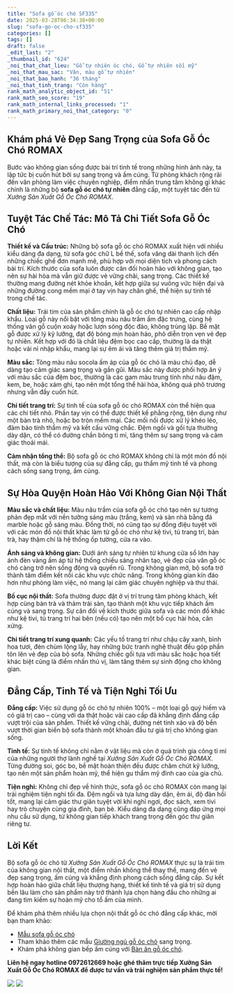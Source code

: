 ```yaml
---
title: "Sofa gỗ óc chó SF335"
date: 2025-03-28T06:34:38+00:00
slug: "sofa-go-oc-cho-sf335"
categories: []
tags: []
draft: false
_edit_last: "2"
_thumbnail_id: "624"
_noi_that_chat_lieu: "Gỗ tự nhiên óc chó, Gỗ tự nhiên sồi mỹ"
_noi_that_mau_sac: "Vân, màu gỗ tự nhiên"
_noi_that_bao_hanh: "36 tháng"
_noi_that_tinh_trang: "Còn hàng"
rank_math_analytic_object_id: "51"
rank_math_seo_score: "19"
rank_math_internal_links_processed: "1"
rank_math_primary_noi_that_category: "0"
---
```

## Khám phá Vẻ Đẹp Sang Trọng của Sofa Gỗ Óc Chó ROMAX

Bước vào không gian sống được bài trí tinh tế trong những hình ảnh này, ta lập tức bị cuốn hút bởi sự sang trọng và ấm cúng. Từ phòng khách rộng rãi đến văn phòng làm việc chuyên nghiệp, điểm nhấn trung tâm không gì khác chính là những bộ **sofa gỗ óc chó tự nhiên** đẳng cấp, một tuyệt tác đến từ *Xưởng Sản Xuất Gỗ Óc Chó ROMAX*.

## Tuyệt Tác Chế Tác: Mô Tả Chi Tiết Sofa Gỗ Óc Chó

**Thiết kế và Cấu trúc:** Những bộ sofa gỗ óc chó ROMAX xuất hiện với nhiều kiểu dáng đa dạng, từ sofa góc chữ L bề thế, sofa văng dài thanh lịch đến những chiếc ghế đơn mạnh mẽ, phù hợp với mọi diện tích và phong cách bài trí. Kích thước của sofa luôn được cân đối hoàn hảo với không gian, tạo nên sự hài hòa mà vẫn giữ được vẻ vững chãi, sang trọng. Các thiết kế thường mang đường nét khỏe khoắn, kết hợp giữa sự vuông vức hiện đại và những đường cong mềm mại ở tay vịn hay chân ghế, thể hiện sự tinh tế trong chế tác.

**Chất liệu:** Trái tim của sản phẩm chính là gỗ óc chó tự nhiên cao cấp nhập khẩu. Loại gỗ này nổi bật với tông màu nâu trầm ấm đặc trưng, cùng hệ thống vân gỗ cuộn xoáy hoặc lượn sóng độc đáo, không trùng lặp. Bề mặt gỗ được xử lý kỹ lưỡng, đạt độ bóng mịn hoàn hảo, phô diễn trọn vẹn vẻ đẹp tự nhiên. Kết hợp với đó là chất liệu đệm bọc cao cấp, thường là da thật hoặc vải nỉ nhập khẩu, mang lại sự êm ái và tăng thêm giá trị thẩm mỹ.

**Màu sắc:** Tông màu nâu socola ấm áp của gỗ óc chó là màu chủ đạo, dễ dàng tạo cảm giác sang trọng và gần gũi. Màu sắc này được phối hợp ăn ý với màu sắc của đệm bọc, thường là các gam màu trung tính như nâu đậm, kem, be, hoặc xám ghi, tạo nên một tổng thể hài hòa, không quá phô trương nhưng vẫn đầy cuốn hút.

**Chi tiết trang trí:** Sự tinh tế của sofa gỗ óc chó ROMAX còn thể hiện qua các chi tiết nhỏ. Phần tay vịn có thể được thiết kế phẳng rộng, tiện dụng như một bàn trà nhỏ, hoặc bo tròn mềm mại. Các mối nối được xử lý khéo léo, đảm bảo tính thẩm mỹ và kết cấu vững chắc. Đệm ngồi và gối tựa thường dày dặn, có thể có đường chần bông tỉ mỉ, tăng thêm sự sang trọng và cảm giác thoải mái.

**Cảm nhận tổng thể:** Bộ sofa gỗ óc chó ROMAX không chỉ là một món đồ nội thất, mà còn là biểu tượng của sự đẳng cấp, gu thẩm mỹ tinh tế và phong cách sống sang trọng, ấm cúng.

## Sự Hòa Quyện Hoàn Hảo Với Không Gian Nội Thất

**Màu sắc và chất liệu:** Màu nâu trầm của sofa gỗ óc chó tạo nên sự tương phản đẹp mắt với nền tường sáng màu (trắng, kem) và sàn nhà bằng đá marble hoặc gỗ sáng màu. Đồng thời, nó cũng tạo sự đồng điệu tuyệt vời với các món đồ nội thất khác làm từ gỗ óc chó như kệ tivi, tủ trang trí, bàn trà, hay thậm chí là hệ thống ốp tường, cửa ra vào.

**Ánh sáng và không gian:** Dưới ánh sáng tự nhiên từ khung cửa sổ lớn hay ánh đèn vàng ấm áp từ hệ thống chiếu sáng nhân tạo, vẻ đẹp của vân gỗ óc chó càng trở nên sống động và quyến rũ. Trong không gian mở, bộ sofa trở thành tâm điểm kết nối các khu vực chức năng. Trong không gian kín đáo hơn như phòng làm việc, nó mang lại cảm giác chuyên nghiệp và thư thái.

**Bố cục nội thất:** Sofa thường được đặt ở vị trí trung tâm phòng khách, kết hợp cùng bàn trà và thảm trải sàn, tạo thành một khu vực tiếp khách ấm cúng và sang trọng. Sự cân đối về kích thước giữa sofa và các món đồ khác như kệ tivi, tủ trang trí hai bên (nếu có) tạo nên một bố cục hài hòa, cân xứng.

**Chi tiết trang trí xung quanh:** Các yếu tố trang trí như chậu cây xanh, bình hoa tươi, đèn chùm lộng lẫy, hay những bức tranh nghệ thuật đều góp phần tôn lên vẻ đẹp của bộ sofa. Những chiếc gối tựa với màu sắc hoặc họa tiết khác biệt cũng là điểm nhấn thú vị, làm tăng thêm sự sinh động cho không gian.

## Đẳng Cấp, Tinh Tế và Tiện Nghi Tối Ưu

**Đẳng cấp:** Việc sử dụng gỗ óc chó tự nhiên 100% – một loại gỗ quý hiếm và có giá trị cao – cùng với da thật hoặc vải cao cấp đã khẳng định đẳng cấp vượt trội của sản phẩm. Thiết kế vững chãi, đường nét tinh xảo và độ bền vượt thời gian biến bộ sofa thành một khoản đầu tư giá trị cho không gian sống.

**Tinh tế:** Sự tinh tế không chỉ nằm ở vật liệu mà còn ở quá trình gia công tỉ mỉ của những người thợ lành nghề tại *Xưởng Sản Xuất Gỗ Óc Chó ROMAX*. Từng đường soi, góc bo, bề mặt hoàn thiện đều được chăm chút kỹ lưỡng, tạo nên một sản phẩm hoàn mỹ, thể hiện gu thẩm mỹ đỉnh cao của gia chủ.

**Tiện nghi:** Không chỉ đẹp về hình thức, sofa gỗ óc chó ROMAX còn mang lại trải nghiệm tiện nghi tối đa. Đệm ngồi và tựa lưng dày dặn, êm ái, độ đàn hồi tốt, mang lại cảm giác thư giãn tuyệt vời khi nghỉ ngơi, đọc sách, xem tivi hay trò chuyện cùng gia đình, bạn bè. Kiểu dáng đa dạng cũng đáp ứng mọi nhu cầu sử dụng, từ không gian tiếp khách trang trọng đến góc thư giãn riêng tư.

## Lời Kết

Bộ sofa gỗ óc chó từ *Xưởng Sản Xuất Gỗ Óc Chó ROMAX* thực sự là trái tim của không gian nội thất, một điểm nhấn không thể thay thế, mang đến vẻ đẹp sang trọng, ấm cúng và khẳng định phong cách sống đẳng cấp. Sự kết hợp hoàn hảo giữa chất liệu thượng hạng, thiết kế tinh tế và giá trị sử dụng bền lâu làm cho sản phẩm này trở thành lựa chọn hàng đầu cho những ai đang tìm kiếm sự hoàn mỹ cho tổ ấm của mình.

Để khám phá thêm nhiều lựa chọn nội thất gỗ óc chó đẳng cấp khác, mời bạn tham khảo:

* [Mẫu sofa gỗ óc chó](https://romax.vn/danh-muc/phong-khach/sofa-go-oc-cho/)
* Tham khảo thêm các mẫu [Giường ngủ gỗ óc chó](https://romax.vn/danh-muc/phong-ngu/giuong-go-oc-cho/) sang trọng.
* Khám phá không gian bếp ấm cúng với [Bàn ăn gỗ óc chó](https://romax.vn/danh-muc/phong-bep/ban-an-go-oc-cho/).

**Liên hệ ngay hotline 0972612669 hoặc ghé thăm trực tiếp Xưởng Sản Xuất Gỗ Óc Chó ROMAX để được tư vấn và trải nghiệm sản phẩm thực tế!**

![](https://romax.vn/wp-content/uploads/2025/03/sofa-go-oc-cho-sf35-1-1280x960.webp)
![](https://romax.vn/wp-content/uploads/2025/03/sofa-go-oc-cho-sf35-2-1280x960.webp)
